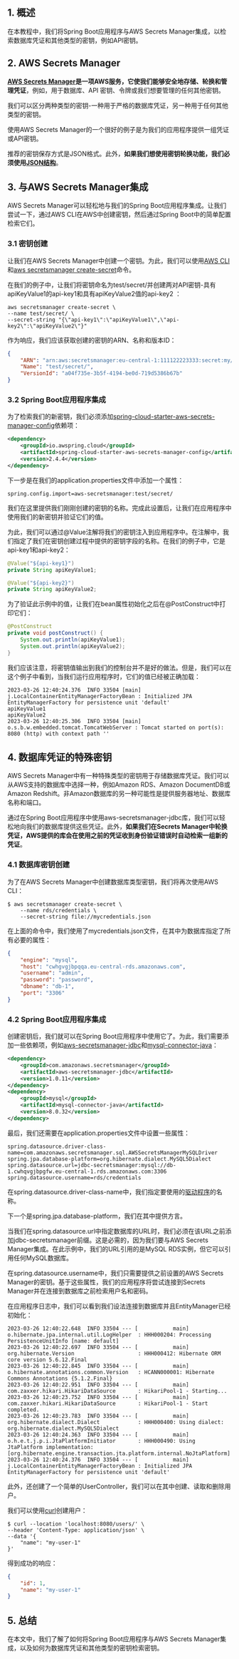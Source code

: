 ## 1. 概述

在本教程中，我们将Spring Boot应用程序与AWS Secrets Manager集成，以检索数据库凭证和其他类型的密钥，例如API密钥。

## 2. AWS Secrets Manager

**[AWS Secrets Manager](https://docs.aws.amazon.com/secretsmanager/latest/userguide/intro.html)是一项AWS服务，它使我们能够安全地存储、轮换和管理凭证**，例如，用于数据库、API 密钥、令牌或我们想要管理的任何其他密钥。

我们可以区分两种类型的密钥-一种用于严格的数据库凭证，另一种用于任何其他类型的密钥。

使用AWS Secrets Manager的一个很好的例子是为我们的应用程序提供一组凭证或API密钥。

推荐的密钥保存方式是JSON格式。此外，**如果我们想使用密钥轮换功能，我们必须使用[JSON结构](https://docs.aws.amazon.com/secretsmanager/latest/userguide/reference_secret_json_structure.html)**。

## 3. 与AWS Secrets Manager集成

AWS Secrets Manager可以轻松地与我们的Spring Boot应用程序集成。让我们尝试一下，通过AWS CLI在AWS中创建密钥，然后通过Spring Boot中的简单配置检索它们。

### 3.1 密钥创建

让我们在AWS Secrets Manager中创建一个密钥。为此，我们可以使用[AWS CLI](https://docs.aws.amazon.com/cli/latest/userguide/cli-configure-quickstart.html)和[aws secretsmanager create-secret](https://docs.aws.amazon.com/cli/latest/reference/secretsmanager/create-secret.html)命令。

在我们的例子中，让我们将密钥命名为test/secret/并创建两对API密钥-具有apiKeyValue1的api-key1和具有apiKeyValue2值的api-key2 ：

```shell
aws secretsmanager create-secret \
--name test/secret/ \
--secret-string "{\"api-key1\":\"apiKeyValue1\",\"api-key2\":\"apiKeyValue2\"}"
```

作为响应，我们应该获取创建的密钥的ARN、名称和版本ID：

```json
{
    "ARN": "arn:aws:secretsmanager:eu-central-1:111122223333:secret:my/secret/-gLK10U",
    "Name": "test/secret/",
    "VersionId": "a04f735e-3b5f-4194-be0d-719d5386b67b"
}
```

### 3.2 Spring Boot应用程序集成

为了检索我们的新密钥，我们必须添加[spring-cloud-starter-aws-secrets-manager-config](https://mvnrepository.com/artifact/org.springframework.cloud/spring-cloud-starter-aws-secrets-manager-config)依赖项：

```xml
<dependency>
    <groupId>io.awspring.cloud</groupId>
    <artifactId>spring-cloud-starter-aws-secrets-manager-config</artifactId>
    <version>2.4.4</version>
</dependency>
```

下一步是在我们的application.properties文件中添加一个属性：

```properties
spring.config.import=aws-secretsmanager:test/secret/
```

我们在这里提供我们刚刚创建的密钥的名称。完成此设置后，让我们在应用程序中使用我们的新密钥并验证它们的值。

为此，我们可以通过@Value注解将我们的密钥注入到应用程序中。在注解中，我们指定了我们在密钥创建过程中提供的密钥字段的名称。在我们的例子中，它是api-key1和api-key2：

```java
@Value("${api-key1}")
private String apiKeyValue1;

@Value("${api-key2}")
private String apiKeyValue2;
```

为了验证此示例中的值，让我们在bean属性初始化之后在@PostConstruct中打印它们：

```java
@PostConstruct
private void postConstruct() {
    System.out.println(apiKeyValue1);
    System.out.println(apiKeyValue2);
}
```

我们应该注意，将密钥值输出到我们的控制台并不是好的做法。但是，我们可以在这个例子中看到，当我们运行应用程序时，它们的值已经被正确加载：

```shell
2023-03-26 12:40:24.376  INFO 33504 [main] j.LocalContainerEntityManagerFactoryBean : Initialized JPA EntityManagerFactory for persistence unit 'default'
apiKeyValue1
apiKeyValue2
2023-03-26 12:40:25.306  INFO 33504 [main] o.s.b.w.embedded.tomcat.TomcatWebServer : Tomcat started on port(s): 8080 (http) with context path ''
```

## 4. 数据库凭证的特殊密钥

AWS Secrets Manager中有一种特殊类型的密钥用于存储数据库凭证。我们可以从AWS支持的数据库中选择一种，例如Amazon RDS、Amazon DocumentDB或Amazon Redshift。非Amazon数据库的另一种可能性是提供服务器地址、数据库名称和端口。

通过在Spring Boot应用程序中使用aws-secretsmanager-jdbc库，我们可以轻松地向我们的数据库提供这些凭证。此外，**如果我们在Secrets Manager中轮换凭证，AWS提供的库会在使用之前的凭证收到身份验证错误时自动检索一组新的凭证**。

### 4.1 数据库密钥创建

为了在AWS Secrets Manager中创建数据库类型密钥，我们将再次使用AWS CLI：

```shell
$ aws secretsmanager create-secret \
    --name rds/credentials \
    --secret-string file://mycredentials.json
```

在上面的命令中，我们使用了mycredentials.json文件，在其中为数据库指定了所有必要的属性：

```json
{
    "engine": "mysql",
    "host": "cwhgvgjbpqqa.eu-central-rds.amazonaws.com",
    "username": "admin",
    "password": "password",
    "dbname": "db-1",
    "port": "3306"
}
```

### 4.2 Spring Boot应用程序集成

创建密钥后，我们就可以在Spring Boot应用程序中使用它了。为此，我们需要添加一些依赖项，例如[aws-secretsmanager-jdbc](https://mvnrepository.com/artifact/com.amazonaws.secretsmanager/aws-secretsmanager-jdbc)和[mysql-connector-java](https://mvnrepository.com/artifact/mysql/mysql-connector-java)：

```xml
<dependency>
    <groupId>com.amazonaws.secretsmanager</groupId>
    <artifactId>aws-secretsmanager-jdbc</artifactId>
    <version>1.0.11</version>
</dependency>
<dependency>
    <groupId>mysql</groupId>
    <artifactId>mysql-connector-java</artifactId>
    <version>8.0.32</version>
</dependency>
```

最后，我们还需要在application.properties文件中设置一些属性：

```properties
spring.datasource.driver-class-name=com.amazonaws.secretsmanager.sql.AWSSecretsManagerMySQLDriver
spring.jpa.database-platform=org.hibernate.dialect.MySQL5Dialect
spring.datasource.url=jdbc-secretsmanager:mysql://db-1.cwhqvgjbpgfw.eu-central-1.rds.amazonaws.com:3306
spring.datasource.username=rds/credentials
```

在spring.datasource.driver-class-name中，我们指定要使用的[驱动程序](https://docs.aws.amazon.com/secretsmanager/latest/userguide/retrieving-secrets_jdbc.html)的名称。

下一个是spring.jpa.database-platform，我们在其中提供方言。

当我们在spring.datasource.url中指定数据库的URL时，我们必须在该URL之前添加jdbc-secretsmanager前缀。这是必需的，因为我们要与AWS Secrets Manager集成。在此示例中，我们的URL引用的是MySQL RDS实例，但它可以引用任何MySQL数据库。

在spring.datasource.username中，我们只需要提供之前设置的AWS Secrets Manager的密钥。基于这些属性，我们的应用程序将尝试连接到Secrets Manager并在连接到数据库之前检索用户名和密码。

在应用程序日志中，我们可以看到我们设法连接到数据库并且EntityManager已经初始化：

```shell
2023-03-26 12:40:22.648  INFO 33504 --- [           main] o.hibernate.jpa.internal.util.LogHelper  : HHH000204: Processing PersistenceUnitInfo [name: default]
2023-03-26 12:40:22.697  INFO 33504 --- [           main] org.hibernate.Version                    : HHH000412: Hibernate ORM core version 5.6.12.Final
2023-03-26 12:40:22.845  INFO 33504 --- [           main] o.hibernate.annotations.common.Version   : HCANN000001: Hibernate Commons Annotations {5.1.2.Final}
2023-03-26 12:40:22.951  INFO 33504 --- [           main] com.zaxxer.hikari.HikariDataSource       : HikariPool-1 - Starting...
2023-03-26 12:40:23.752  INFO 33504 --- [           main] com.zaxxer.hikari.HikariDataSource       : HikariPool-1 - Start completed.
2023-03-26 12:40:23.783  INFO 33504 --- [           main] org.hibernate.dialect.Dialect            : HHH000400: Using dialect: org.hibernate.dialect.MySQL5Dialect
2023-03-26 12:40:24.363  INFO 33504 --- [           main] o.h.e.t.j.p.i.JtaPlatformInitiator       : HHH000490: Using JtaPlatform implementation: [org.hibernate.engine.transaction.jta.platform.internal.NoJtaPlatform]
2023-03-26 12:40:24.376  INFO 33504 --- [           main] j.LocalContainerEntityManagerFactoryBean : Initialized JPA EntityManagerFactory for persistence unit 'default'
```

此外，还创建了一个简单的UserController，我们可以在其中创建、读取和删除用户。

我们可以使用[curl](https://www.baeldung.com/curl-rest)创建用户：

```shell
$ curl --location 'localhost:8080/users/' \
--header 'Content-Type: application/json' \
--data '{
    "name": "my-user-1"
}'
```

得到成功的响应：

```json
{
    "id": 1,
    "name": "my-user-1"
}
```

## 5. 总结

在本文中，我们了解了如何将Spring Boot应用程序与AWS Secrets Manager集成，以及如何为数据库凭证和其他类型的密钥检索密钥。